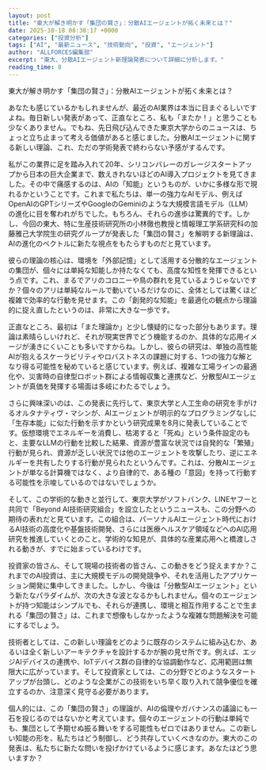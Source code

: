```yaml
---
layout: post
title: "東大が解き明かす「集団の賢さ」：分散AIエージェントが拓く未来とは？"
date: 2025-10-18 08:38:17 +0000
categories: ["投資分析"]
tags: ["AI", "最新ニュース", "技術動向", "投資", "エージェント"]
author: "ALLFORCES編集部"
excerpt: "東大、分散AIエージェント新理論発表について詳細に分析します。"
reading_time: 8
---
```


東大が解き明かす「集団の賢さ」：分散AIエージェントが拓く未来とは？

あなたも感じているかもしれませんが、最近のAI業界は本当に目まぐるしいですよね。毎日新しい発表があって、正直なところ、私も「またか！」と思うことも少なくありません。でもね、先日飛び込んできた東京大学からのニュースは、ちょっと立ち止まって考える価値があると感じました。分散AIエージェントに関する新しい理論、これ、ただの学術発表で終わらない予感がするんです。

私がこの業界に足を踏み入れて20年、シリコンバレーのガレージスタートアップから日本の巨大企業まで、数えきれないほどのAI導入プロジェクトを見てきました。その中で痛感するのは、AIの「知能」というものが、いかに多様な形で現れるかということです。これまで私たちは、単一の強力なAIモデル、例えばOpenAIのGPTシリーズやGoogleのGeminiのような大規模言語モデル（LLM）の進化に目を奪われがちでした。もちろん、それらの進歩は驚異的です。しかし、今回の東大、特に生産技術研究所の小林徹也教授と情報理工学系研究科の加藤雅己大学院生の研究グループが発表した「集団の賢さ」を解明する新理論は、AIの進化のベクトルに新たな視点をもたらすものだと見ています。

彼らの理論の核心は、環境を「外部記憶」として活用する分散的なエージェントの集団が、個々には単純な知能しか持たなくても、高度な知性を発揮できるという点です。これ、まるでアリのコロニーや鳥の群れを見ているようじゃないですか？個々のアリは単純なルールで動いているだけなのに、全体としては驚くほど複雑で効率的な行動を見せます。この「創発的な知能」を最適化の観点から理論的に捉え直したというのは、非常に大きな一歩です。

正直なところ、最初は「また理論か」と少し懐疑的になった部分もあります。理論は素晴らしいけれど、それが現実世界でどう機能するのか、具体的な応用イメージが湧きにくいことも多いですからね。しかし、彼らの研究は、単独の高性能AIが抱えるスケーラビリティやロバストネスの課題に対する、1つの強力な解となり得る可能性を秘めていると感じています。例えば、複雑な工場ラインの最適化や、災害時の自律型ロボット群による情報収集と連携など、分散型AIエージェントが真価を発揮する場面は多岐にわたるでしょう。

さらに興味深いのは、この発表に先行して、東京大学と人工生命の研究を手がけるオルタナティヴ・マシンが、AIエージェントが明示的なプログラミングなしに「生存本能」に似た行動を示すかという研究成果を8月に発表していることです。仮想環境でエネルギーを消費し、枯渇すると「死ぬ」という条件設定のもと、主要なLLMの行動を比較した結果、資源が豊富な状況では自発的な「繁殖」行動が見られ、資源が乏しい状況では他のエージェントを攻撃したり、逆にエネルギーを共有したりする行動が見られたというんです。これは、分散AIエージェントが単なる計算機ではなく、より自律的で、ある種の「意図」を持って行動する可能性を示唆しているのではないでしょうか。

そして、この学術的な動きと並行して、東京大学がソフトバンク、LINEヤフーと共同で「Beyond AI技術研究組合」を設立したというニュースも、この分野への期待の表れだと見ています。この組合は、パーソナルAIエージェント時代におけるAI技術の高度化や基盤技術開発、さらには医療ヘルスケア領域などへのAI応用研究を推進していくとのこと。学術的な知見が、具体的な産業応用へと橋渡しされる動きが、すでに始まっているわけです。

投資家の皆さん、そして現場の技術者の皆さん、この動きをどう捉えますか？これまでのAI投資は、主に大規模モデルの開発競争や、それを活用したアプリケーション開発に集中してきました。しかし、今後は「分散型AIエージェント」という新たなパラダイムが、次の大きな波となるかもしれません。個々のエージェントが持つ知能はシンプルでも、それらが連携し、環境と相互作用することで生まれる「集団の賢さ」は、これまで想像もしなかったような複雑な問題解決を可能にするでしょう。

技術者としては、この新しい理論をどのように既存のシステムに組み込むか、あるいは全く新しいアーキテクチャを設計するかが腕の見せ所です。例えば、エッジAIデバイスの連携や、IoTデバイス群の自律的な協調動作など、応用範囲は無限大に広がっています。そして投資家としては、この分野でどのようなスタートアップが台頭し、どのような企業がこの技術をいち早く取り入れて競争優位を確立するのか、注意深く見守る必要があります。

個人的には、この「集団の賢さ」の理論が、AIの倫理やガバナンスの議論にも一石を投じるのではないかと考えています。個々のエージェントの行動は単純でも、集団として予期せぬ振る舞いをする可能性もゼロではありません。この新しい知能の形を、私たちはどう制御し、どう共存していくべきなのか。東大のこの発表は、私たちに新たな問いを投げかけているように感じます。あなたはどう思いますか？

